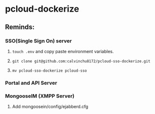 # pcloud-dockerize

## Reminds:

### SSO(Single Sign On) server

1. `touch .env` and copy paste environment variables. 

2. `git clone git@github.com:calvinchu8172/pcloud-sso-dockerize.git`

3. `mv pcloud-sso-dockerize pcloud-sso`

### Portal and API Server

### MongooseIM (XMPP Server)

1. Add mongoosein/config/ejabberd.cfg

